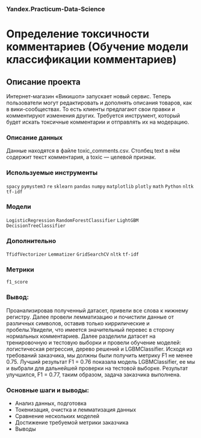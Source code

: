 ### Yandex.Practicum-Data-Science
# Определение токсичности комментариев (Обучение модели классификации комментариев)
## Описание проекта
Интернет-магазин «Викишоп» запускает новый сервис. Теперь пользователи могут редактировать и дополнять описания товаров, как в вики-сообществах. То есть клиенты предлагают свои правки и комментируют изменения других. Требуется инструмент, который будет искать токсичные комментарии и отправлять их на модерацию.

### Описание данных
Данные находятся в файле toxic_comments.csv.
Столбец text в нём содержит текст комментария, а toxic — целевой признак.

### Используемые инструменты
`spacy` `pymystem3` `re` `sklearn` `pandas` `numpy` `matplotlib` `plotly` `math` `Python` `nltk` `tf-idf`

### Модели
`LogisticRegression` `RandomForestClassifier` `LightGBM` `DecisionTreeClassifier`

### Дополнительно
`TfidfVectorizer` `Lemmatizer` `GridSearchCV` `nltk` `tf-idf`

### Метрики
`f1_score`

### Вывод:

Проанализировав полученный датасет, привели все слова к нижнему регистру. Далее провели лемматизацию и почистили данные от различных символов, оставив только киррилические и пробелы.Увидели, что имеется значительный перевес в сторону нормальных комментариев. Далее разделили датасет на тренировочную и тестовую выборки и провели обучение моделей: логистическая регрессия, дерево решений и LGBMClassifier. Исходя из требований заказчика, мы должны были получить метрику F1 не менее 0.75. Лучший результат F1 = 0.76 показала модель LGBMClassifier, ее мы и выбрали для дальнейшей проверки на тестовой выборке. Результат улучшился, F1 = 0.77, таким образом, задача заказчика выполнена.

### Основные шаги и выводы:
* Анализ данных, подготовка
* Токенизация, очистка и лемматизация данных
* Сравнение нескольких моделей
* Достижение требуемой метрики заказчика
* Выводы
